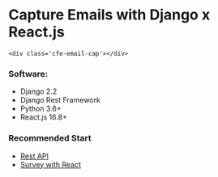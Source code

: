 # Capture Emails with Django x React.js


```
<div class='cfe-email-cap'></div>
```

### Software: 

- Django 2.2
- Django Rest Framework
- Python 3.6+
- React.js 16.8+



### Recommended Start

- [Rest API](https://kirr.co/cx7ktj)
- [Survey with React](https://kirr.co/y6dgwj)